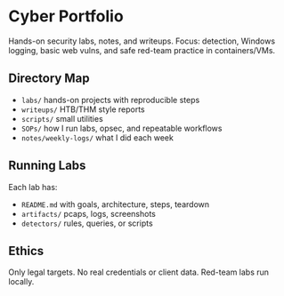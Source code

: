 # Cyber Portfolio

Hands-on security labs, notes, and writeups. Focus: detection, Windows logging, basic web vulns, and safe red-team practice in containers/VMs.

## Directory Map
- `labs/` hands-on projects with reproducible steps
- `writeups/` HTB/THM style reports
- `scripts/` small utilities
- `SOPs/` how I run labs, opsec, and repeatable workflows
- `notes/weekly-logs/` what I did each week

## Running Labs
Each lab has:
- `README.md` with goals, architecture, steps, teardown
- `artifacts/` pcaps, logs, screenshots
- `detectors/` rules, queries, or scripts

## Ethics
Only legal targets. No real credentials or client data. Red-team labs run locally.
